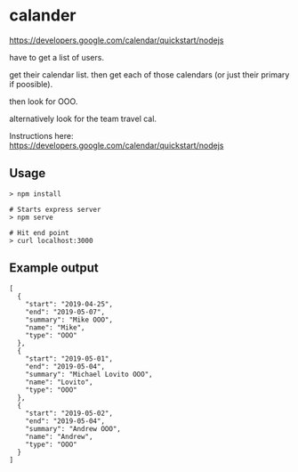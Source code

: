 # calander

https://developers.google.com/calendar/quickstart/nodejs

have to get a list of users.

get their calendar list.
then get each of those calendars (or just their primary if poosible).

then look for OOO.

alternatively look for the team travel cal.

Instructions here: https://developers.google.com/calendar/quickstart/nodejs

## Usage
```
> npm install

# Starts express server
> npm serve

# Hit end point
> curl localhost:3000
```

## Example output
```
[
  {
    "start": "2019-04-25",
    "end": "2019-05-07",
    "summary": "Mike OOO",
    "name": "Mike",
    "type": "OOO"
  },
  {
    "start": "2019-05-01",
    "end": "2019-05-04",
    "summary": "Michael Lovito OOO",
    "name": "Lovito",
    "type": "OOO"
  },
  {
    "start": "2019-05-02",
    "end": "2019-05-04",
    "summary": "Andrew OOO",
    "name": "Andrew",
    "type": "OOO"
  }
]
```
